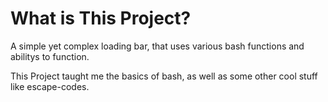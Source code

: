 # What is This Project?

A simple yet complex loading bar, that uses various bash functions and abilitys to function.

This Project taught me the basics of bash, as well as some other cool stuff like escape-codes.
